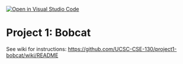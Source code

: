 [![Open in Visual Studio Code](https://classroom.github.com/assets/open-in-vscode-718a45dd9cf7e7f842a935f5ebbe5719a5e09af4491e668f4dbf3b35d5cca122.svg)](https://classroom.github.com/online_ide?assignment_repo_id=10803958&assignment_repo_type=AssignmentRepo)
# Project 1: Bobcat

See wiki for instructions: https://github.com/UCSC-CSE-130/project1-bobcat/wiki/README
